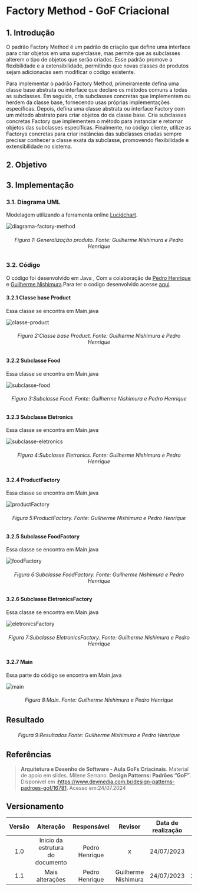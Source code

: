 # Factory Method - GoF Criacional

## 1. Introdução

O padrão Factory Method é um padrão de criação que define uma interface para criar objetos em uma superclasse, mas permite que as subclasses alterem o tipo de objetos que serão criados. Esse padrão promove a flexibilidade e a extensibilidade, permitindo que novas classes de produtos sejam adicionadas sem modificar o código existente.

Para implementar o padrão Factory Method, primeiramente defina uma classe base abstrata ou interface que declare os métodos comuns a todas as subclasses. Em seguida, cria subclasses concretas que implementem ou herdem da classe base, fornecendo usas próprias implementações específicas. Depois, defina uma classe abstrata ou interface Factory com um método abstrato para criar objetos do da classe base. Cria subclasses concretas Factory que implementem o método para instanciar e retornar objetos das subclasses específicas. Finalmente, no código cliente, utilize as Factorys concretas para criar instâncias das subclasses criadas sempre precisar conhecer a classe exata da subclasse, promovendo flexibilidade e extensibilidade no sistema.

## 2. Objetivo



## 3. Implementação
### 3.1. Diagrama UML
Modelagem utilizando a ferramenta online [Lucidchart](https://www.lucidchart.com/pages/).

![diagrama-factory-method](https://github.com/user-attachments/assets/fbab7b72-97ad-4846-b966-e7b25e6ff6b2)

<h6 align = "center">Figura 1: Generalização produto. Fonte: Guilherme Nishimura e Pedro Henrique</h6>

### 3.2. Código
O código foi desenvolvido em  Java , Com a colaboração de [Pedro Henrique ](https://github.com/pehenobra2) e [Guilherme Nishimura](https://github.com/Guilherme-nishi).Para ter o codigo desenvolvido acesse [ aqui](https://github.com/UnBArqDsw2024-1/2024.1_G7_My_Market/tree/Guilherme_Pedro/Entrega03/docs/PadroesDeProjeto/src).

#### 3.2.1 Classe base Product
Essa classe se encontra em Main.java

![classe-product](https://github.com/user-attachments/assets/a192c3eb-5006-4c03-806d-aad0fe9739f4)

<h6 align = "center">Figura 2:Classe base Product. Fonte: Guilherme Nishimura e Pedro Henrique</h6>

#### 3.2.2 Subclasse Food
Essa classe se encontra em Main.java

![subclasse-food](https://github.com/user-attachments/assets/0d8597a4-221c-4c53-9b6f-54bbdea2aab8)

<h6 align = "center">Figura 3:Subclasse Food. Fonte: Guilherme Nishimura e Pedro Henrique</h6>

#### 3.2.3 Subclasse Eletronics
Essa classe se encontra em Main.java

![subclasse-eletronics](https://github.com/user-attachments/assets/76208872-80fc-4865-8170-ccadb81e7fa9)

<h6 align = "center">Figura 4:Subclasse Eletronics. Fonte: Guilherme Nishimura e Pedro Henrique</h6>

#### 3.2.4 ProductFactory
Essa classe se encontra em Main.java

![productFactory](https://github.com/user-attachments/assets/860008e8-d3c2-453e-afba-5611b913dd37)

<h6 align = "center">Figura 5:ProductFactory. Fonte: Guilherme Nishimura e Pedro Henrique</h6>

#### 3.2.5 Subclasse FoodFactory
Essa classe se encontra em Main.java

![foodFactory](https://github.com/user-attachments/assets/bdbc3a76-158d-4b7f-8c2e-e7012c202682)

<h6 align = "center">Figura 6:Subclasse FoodFactory. Fonte: Guilherme Nishimura e Pedro Henrique</h6>

#### 3.2.6 Subclasse EletronicsFactory
Essa classe se encontra em Main.java

![eletronicsFactory](https://github.com/user-attachments/assets/1b53b05f-8f6c-4be4-a950-74ebec93759b)

<h6 align = "center">Figura 7:Subclasse EletronicsFactory. Fonte: Guilherme Nishimura e Pedro Henrique</h6>

#### 3.2.7 Main
Essa parte do código se encontra em Main.java

![main](https://github.com/user-attachments/assets/ad80ee3a-05f5-49c2-80b5-b07cd33f1c71)

<h6 align = "center">Figura 8:Main. Fonte: Guilherme Nishimura e Pedro Henrique</h6>

## Resultado

<h6 align = "center">Figura 9:Resultados Fonte: Guilherme Nishimura e Pedro Henrique</h6>


## Referências

> **Arquitetura e Desenho de Software - Aula GoFs Criacinais**. Material de apoio em slides. Milene Serrano.
> **Design Patterns: Padrões “GoF”**. Disponivel em :https://www.devmedia.com.br/design-patterns-padroes-gof/16781. Acesso em:24/07.2024
## Versionamento

| Versão | Alteração |  Responsável  | Revisor | Data de realização | Data de revisão |
| :------: | :---: | :-----: | :----: | :----: | :-----: |
| 1.0    | Inicio da estrutura do documento | Pedro Henrique |x | 24/07/2023| x|
| 1.1   | Mais alterações | Pedro Henrique | Guilherme Nishimura  | 24/07/2023| 24/07/2023|


